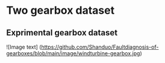 # Two gearbox dataset
## Exprimental gearbox dataset
![Image text] (https://github.com/Shanduo/Faultdiagnosis-of-gearboxes/blob/main/image/windturbine-gearbox.jpg)
